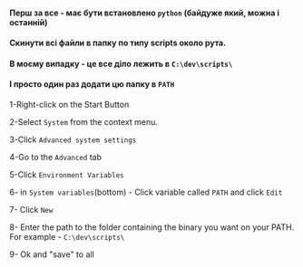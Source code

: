 #### Перш за все - має бути встановлено `python` (байдуже який, можна і останній)
#### Скинути всі файли в папку по типу scripts около рута.
#### В моєму випадку - це все діло лежить в `C:\dev\scripts\`
#### І просто один раз додати цю папку в `PATH`

1-Right-click on the Start Button

2-Select `System` from the context menu.

3-Click `Advanced system settings`

4-Go to the `Advanced` tab

5-Click `Environment Variables`

6- in `System variables`(bottom) - Click variable called `PATH` and click `Edit`

7- Click `New`

8- Enter the path to the folder containing the binary you want on your PATH. For example - `C:\dev\scripts\`

9- Ok and "save" to all